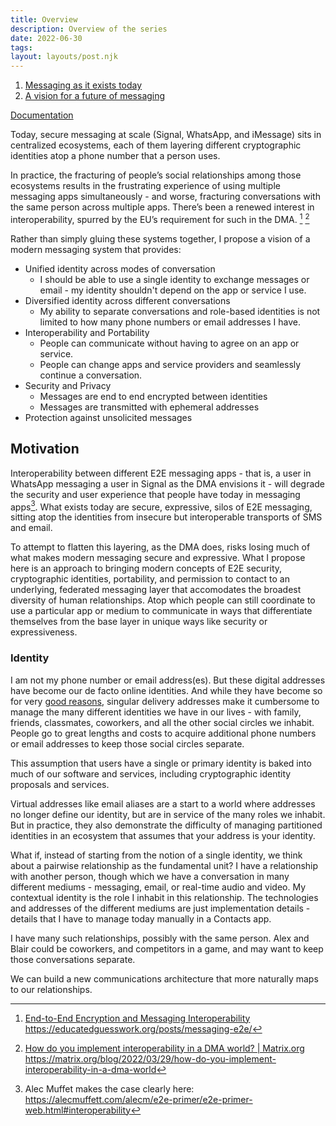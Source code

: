 ```yaml
---
title: Overview
description: Overview of the series
date: 2022-06-30
tags:
layout: layouts/post.njk
---
```

1. [Messaging as it exists today](/posts/1-Messaging-Today)
2. [A vision for a future of messaging](/posts/2-Vision)

[Documentation](/docs)

Today, secure messaging at scale (Signal, WhatsApp, and iMessage) sits in centralized ecosystems, each of them layering different cryptographic identities atop a phone number that a person uses.

In practice, the fracturing of people’s social relationships among those ecosystems results in the frustrating experience of using multiple messaging apps simultaneously - and worse, fracturing conversations with the same person across multiple apps. There’s been a renewed interest in interoperability, spurred by the EU’s requirement for such in the DMA. [^1] [^2]

Rather than simply gluing these systems together, I propose a vision of a modern messaging system that provides:
- Unified identity across modes of conversation
  - I should be able to use a single identity to exchange messages or email - my identity shouldn't depend on the app or service I use.
- Diversified identity across different conversations
  - My ability to separate conversations and role-based identities is not limited to how many phone numbers or email addresses I have.
- Interoperability and Portability
  - People can communicate without having to agree on an app or service.
  - People can change apps and service providers and seamlessly continue a conversation.
- Security and Privacy
  - Messages are end to end encrypted between identities
  - Messages are transmitted with ephemeral addresses
- Protection against unsolicited messages

## Motivation

Interoperability between different E2E messaging apps - that is, a user in WhatsApp messaging a user in Signal as the DMA envisions it - will degrade the security and user experience that people have today in messaging apps[^3]. What exists today are secure, expressive, silos of E2E messaging, sitting atop the identities from insecure but interoperable transports of SMS and email.

To attempt to flatten this layering, as the DMA does, risks losing much of what makes modern messaging secure and expressive. What I propose here is an approach to bringing modern concepts of E2E security, cryptographic identities, portability, and permission to contact to an underlying, federated messaging layer that accomodates the broadest diversity of human relationships. Atop which people can still coordinate to use a particular app or medium to communicate in ways that differentiate themselves from the base layer in unique ways like security or expressiveness. 

### Identity

I am not my phone number or email address(es). But these digital addresses have become our de facto online identities. And while they have become so for very [good reasons](/posts/1-Messaging-Today), singular delivery addresses make it cumbersome to manage the many different identities we have in our lives - with family, friends, classmates, coworkers, and all the other social circles we inhabit. People go to great lengths and costs to acquire additional phone numbers or email addresses to keep those social circles separate.

This assumption that users have a single or primary identity is baked into much of our software and services, including cryptographic identity proposals and services.

Virtual addresses like email aliases are a start to a world where addresses no longer define our identity, but are in service of the many roles we inhabit. But in practice, they also demonstrate the difficulty of managing partitioned identities in an ecosystem that assumes that your address is your identity.

What if, instead of starting from the notion of a single identity, we think about a pairwise relationship as the fundamental unit? I have a relationship with another person, though which we have a conversation in many different mediums - messaging, email, or real-time audio and video. My contextual identity is the role I inhabit in this relationship. The technologies and addresses of the different mediums are just implementation details - details that I have to manage today manually in a Contacts app.

I have many such relationships, possibly with the same person. Alex and Blair could be coworkers, and competitors in a game, and may want to keep those conversations separate.

We can build a new communications architecture that more naturally maps to our relationships. 

[^1]: [End-to-End Encryption and Messaging Interoperability](https://educatedguesswork.org/posts/messaging-e2e/) https://educatedguesswork.org/posts/messaging-e2e/

[^2]: [How do you implement interoperability in a DMA world? | Matrix.org](https://matrix.org/blog/2022/03/29/how-do-you-implement-interoperability-in-a-dma-world) https://matrix.org/blog/2022/03/29/how-do-you-implement-interoperability-in-a-dma-world

[^3]: Alec Muffet makes the case clearly here: https://alecmuffett.com/alecm/e2e-primer/e2e-primer-web.html#interoperability

